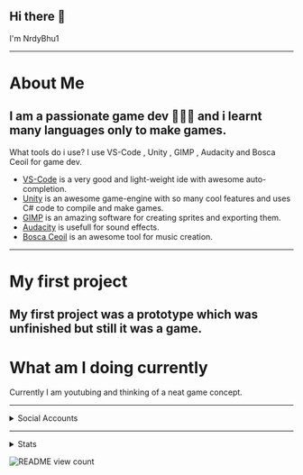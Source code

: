 ## Hi there 👋
I'm NrdyBhu1

---

# About Me
I am a passionate game dev 👨🏻‍💻 and i learnt many languages only to make games.
---
What tools do i use?
I use VS-Code , Unity , GIMP , Audacity and Bosca Ceoil for game dev.
- [VS-Code](https://code.visualstudio.com) is a very good and light-weight ide with awesome auto-completion.
- [Unity](https://unity3d.com)  is an awesome game-engine with so many cool features and uses C# code to compile and make games.
- [GIMP](https://gimp.org) is an amazing software for creating sprites and exporting them.
- [Audacity](https://audacityteam.org) is usefull for sound effects.
- [Bosca Ceoil](https://boscaceoil.net) is an awesome tool for music creation.
---

# My first project
My first project was a prototype which was unfinished but still it was a game.
---

# What am I doing currently
Currently I am youtubing and thinking of a neat game concept.

---

<details>
    <summary>Social Accounts</summary>
    <a href="https://nrdybhu1.itch.io/">Itch.io</a>
    <a href="https://patreon.com/NrdyBhu1">Patreon</a>
    <a href="https://www.youtube.com/channel/UCoPBq4YveNbsHkg4Rd9AXXQ">Youtube</a>
    <a href="https://nrdybhu1.github.io/">My Website</a>
    <a href="mailto: nrdybhu1.queries@gmail.com">Gmail</a>
    <a href="https://github.com/NrdyBhu1">Github</a> 
</details>
    
---

<details>
    <summary>Stats</summary>
    <p>
        <img src="https://github-readme-stats.vercel.app/api?username=NrdyBhu1&show_icons=true&layout=compact&bg_color=30,12c2e9,f64f59&title_color=fff&text_color=fff">
        <img src="https://github-readme-stats.vercel.app/api/top-langs/?username=NrdyBhu1&layout=compact&bg_color=30,1565C0,b92b27&title_color=fff&text_color=fff">
    </p>
</details>

![README view count](https://api.ghprofile.me/view?username=NrdyBhu1&label=README%20views&color=0b0764)

